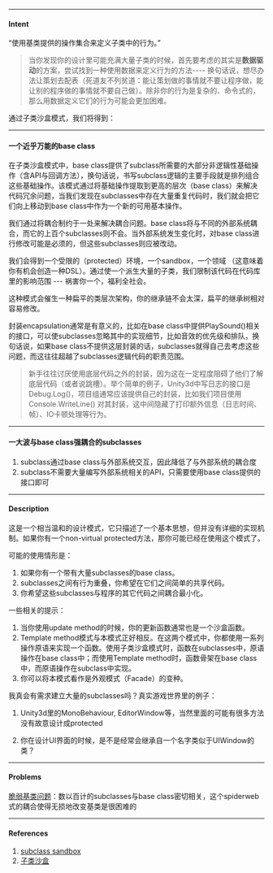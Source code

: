 
---

#### Intent

“使用基类提供的操作集合来定义子类中的行为。”

> 当你发现你的设计里可能充满大量子类的时候，首先要考虑的其实是**数据驱动**的方案，尝试找到一种使用数据来定义行为的方法---- 换句话说，想尽办法让策划去配表（死道友不列贫道：能让策划做的事情就不要让程序做，能让别的程序做的事情就不要自己做）。除非你的行为是复杂的、命令式的，那么用数据定义它们的行为可能会更加困难。

通过子类沙盒模式，我们将得到：

---

#### 一个近乎万能的base class

在子类沙盒模式中，base class提供了subclass所需要的大部分非逻辑性基础操作（含API与回调方法），换句话说，书写subclass逻辑的主要手段就是排列组合这些基础操作。该模式通过将基础操作提取到更高的层次（base class）来解决代码冗余问题，当我们发现在subclasses中存在大量重复代码时，我们就会把它们向上移动到base class中作为一个新的可用基本操作。

我们通过将耦合制约于一处来解决耦合问题。base class将与不同的外部系统耦合，而它的上百个subclasses则不会。当外部系统发生变化时，对base class进行修改可能是必须的，但这些subclasses则应被改动。

我们会得到一个受限的（protected）环境，一个sandbox，一个领域 （这意味着你有机会创造一种DSL）。通过使一个派生大量的子类，我们限制该代码在代码库里的影响范围 --- 祸害你一个，福利全社会。

这种模式会催生一种扁平的类层次架构，你的继承链不会太深，扁平的继承树相对容易修改。

封装encapsulation通常是有意义的，比如在base class中提供PlaySound\(\)相关的接口，可以使subclasses忽略其中的实现细节，比如音效的优先级和排队，换句话说，如果base class不提供这层封装的话，subclasses就得自己去考虑这些问题，而这往往超越了subclasses逻辑代码的职责范围。

> 新手往往讨厌使用底层代码之外的封装，因为这在一定程度阻碍了他们了解底层代码（或者说跳槽）。举个简单的例子，Unity3d中写日志的接口是Debug.Log\(\)，项目组通常应该提供自己的封装，比如我们项目使用Console.WriteLine\(\) 对其封装，这中间隐藏了打印额外信息（日志时间、帧）、IO卡顿处理等行为。

---

#### 一大波与base class强耦合的subclasses

1. subclass通过base class与外部系统交互，因此降低了与外部系统的耦合度
2. subclass不需要大量编写外部系统相关的API，只需要使用base class提供的接口即可

---

#### Description

这是一个相当温和的设计模式，它只描述了一个基本思想，但并没有详细的实现机制。如果你有一个non-virtual protected方法，那你可能已经在使用这个模式了。

可能的使用情形是：

1. 如果你有一个带有大量subclasses的base class。
2. subclasses之间有行为重叠，你希望在它们之间简单的共享代码。
3. 你希望这些subclasses与程序的其它代码之间耦合最小化。

一些相关的提示：

1. 当你使用update method的时候，你的更新函数通常也是一个沙盒函数。
2. Template method模式与本模式正好相反。在这两个模式中，你都使用一系列操作原语来实现一个函数。使用子类沙盒模式时，函数在subclasses中，原语操作在base class中；而使用Template method时，函数骨架在base class中，而原语操作在subclass中实现。
3. 你可以将本模式看作是外观模式（Facade）的变种。



我真会有需求建立大量的subclasses吗？真实游戏世界里的例子：

1. Unity3d里的MonoBehaviour, EditorWindow等，当然里面的可能有很多方法没有故意设计成protected

2. 你在设计UI界面的时候，是不是经常会继承自一个名字类似于UIWindow的类？

---

#### Problems

[脆弱基类问题](https://en.wikipedia.org/wiki/Fragile_base_class)：数以百计的subclasses与base class密切相关，这个spiderweb式的耦合使得无损地改变基类是很困难的

---

#### References

1. [subclass sandbox](http://gameprogrammingpatterns.com/subclass-sandbox.html)
2. [子类沙盒](https://tantiyin.gitbooks.io/gameprogrammingpatterns/42-子类沙盒.html)



